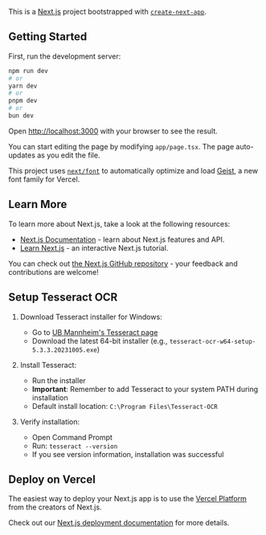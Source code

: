 This is a [Next.js](https://nextjs.org) project bootstrapped with [`create-next-app`](https://nextjs.org/docs/app/api-reference/cli/create-next-app).

## Getting Started

First, run the development server:

```bash
npm run dev
# or
yarn dev
# or
pnpm dev
# or
bun dev
```

Open [http://localhost:3000](http://localhost:3000) with your browser to see the result.

You can start editing the page by modifying `app/page.tsx`. The page auto-updates as you edit the file.

This project uses [`next/font`](https://nextjs.org/docs/app/building-your-application/optimizing/fonts) to automatically optimize and load [Geist](https://vercel.com/font), a new font family for Vercel.

## Learn More

To learn more about Next.js, take a look at the following resources:

- [Next.js Documentation](https://nextjs.org/docs) - learn about Next.js features and API.
- [Learn Next.js](https://nextjs.org/learn) - an interactive Next.js tutorial.

You can check out [the Next.js GitHub repository](https://github.com/vercel/next.js) - your feedback and contributions are welcome!

## Setup Tesseract OCR

1. Download Tesseract installer for Windows:
   - Go to [UB Mannheim's Tesseract page](https://github.com/UB-Mannheim/tesseract/wiki)
   - Download the latest 64-bit installer (e.g., `tesseract-ocr-w64-setup-5.3.3.20231005.exe`)

2. Install Tesseract:
   - Run the installer
   - **Important**: Remember to add Tesseract to your system PATH during installation
   - Default install location: `C:\Program Files\Tesseract-OCR`

3. Verify installation:
   - Open Command Prompt
   - Run: `tesseract --version`
   - If you see version information, installation was successful

## Deploy on Vercel

The easiest way to deploy your Next.js app is to use the [Vercel Platform](https://vercel.com/new?utm_medium=default-template&filter=next.js&utm_source=create-next-app&utm_campaign=create-next-app-readme) from the creators of Next.js.

Check out our [Next.js deployment documentation](https://nextjs.org/docs/app/building-your-application/deploying) for more details.
